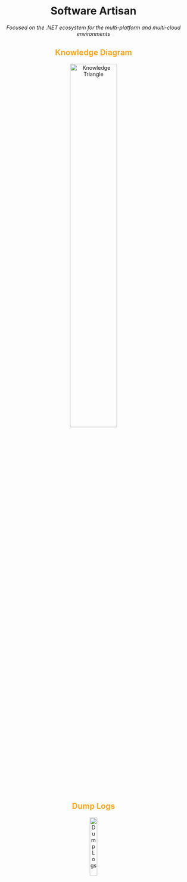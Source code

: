 <div align="center">
  <h1>Software Artisan</h1>
  <em>Focused on the .NET ecosystem for the multi-platform and multi-cloud environments</em>
</div>

<div align="center">
  <h2 style="color: #F9A826;">Knowledge Diagram</h2>
  <a href="https://ph.linkedin.com/in/ianescober"><img height="50%" width="50%" src="https://drive.google.com/uc?export=view&id=1iMwdDBGROH9PCgyNNBZfWMys8HqABq97" alt="Knowledge Triangle"/></a>
</div>
<div align="center">
  <h2 style="color: #F9A826;">Dump Logs</h2>
  <a href="https://ianescober.github.io/"><img height="20%" width="20%" src="https://drive.google.com/uc?export=view&id=1AAOV0JWyXUyAkIYSyzvEopJG9xJtAqfD" alt="Dump Logs"/></a>
</div>
